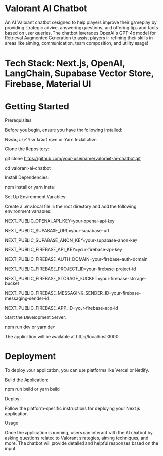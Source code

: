 # Valorant AI Chatbot

An AI Valorant chatbot designed to help players improve their gameplay by providing strategic advice, answering questions, and offering tips and facts based on user queries. The chatbot leverages OpenAI's GPT-4o model for Retrieval Augmented Generation to assist players in refining their skills in areas like aiming, communication, team composition, and utility usage!

# Tech Stack: Next.js, OpenAI, LangChain, Supabase Vector Store, Firebase, Material UI

# Getting Started

Prerequisites

Before you begin, ensure you have the following installed:

Node.js (v14 or later)
npm or Yarn
Installation

Clone the Repository:


git clone https://github.com/your-username/valorant-ai-chatbot.git

cd valorant-ai-chatbot

Install Dependencies:

npm install
or
yarn install

Set Up Environment Variables:

Create a .env.local file in the root directory and add the following environment variables:

NEXT_PUBLIC_OPENAI_API_KEY=your-openai-api-key

NEXT_PUBLIC_SUPABASE_URL=your-supabase-url

NEXT_PUBLIC_SUPABASE_ANON_KEY=your-supabase-anon-key

NEXT_PUBLIC_FIREBASE_API_KEY=your-firebase-api-key

NEXT_PUBLIC_FIREBASE_AUTH_DOMAIN=your-firebase-auth-domain

NEXT_PUBLIC_FIREBASE_PROJECT_ID=your-firebase-project-id

NEXT_PUBLIC_FIREBASE_STORAGE_BUCKET=your-firebase-storage-bucket

NEXT_PUBLIC_FIREBASE_MESSAGING_SENDER_ID=your-firebase-messaging-sender-id

NEXT_PUBLIC_FIREBASE_APP_ID=your-firebase-app-id

Start the Development Server:

npm run dev
or
yarn dev

The application will be available at http://localhost:3000.

# Deployment
To deploy your application, you can use platforms like Vercel or Netlify.

Build the Application:

npm run build
or
yarn build

Deploy:

Follow the platform-specific instructions for deploying your Next.js application.

Usage

Once the application is running, users can interact with the AI chatbot by asking questions related to Valorant strategies, aiming techniques, and more. The chatbot will provide detailed and helpful responses based on the input.
